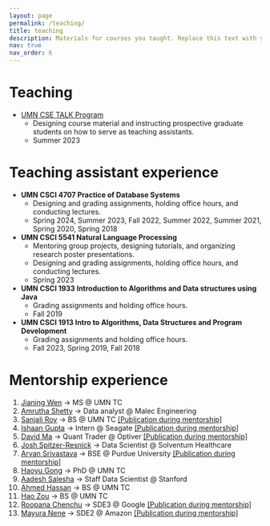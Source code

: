 ```yaml
---
layout: page
permalink: /teaching/
title: teaching
description: Materials for courses you taught. Replace this text with your description.
nav: true
nav_order: 6
---
```


# Teaching 
-  [UMN CSE TALK Program](https://cei.umn.edu/programs/international-teaching-assistant-ita-program/cse-talk-teaching-and-language-kick)
    * Designing course material and instructing prospective graduate students on how to serve as teaching assistants.
    * Summer 2023  

# Teaching assistant experience

-  **UMN CSCI 4707 Practice of Database Systems**
    * Designing and grading assignments, holding office hours, and conducting lectures.
    * Spring 2024, Summer 2023, Fall 2022, Summer 2022, Summer 2021, Spring 2020, Spring 2018
-  **UMN CSCI 5541 Natural Language Processing**
    * Mentoring group projects, designing tutorials, and organizing research poster presentations.
    * Designing and grading assignments, holding office hours, and conducting lectures.
    * Spring 2023
-  **UMN CSCI 1933 Introduction to Algorithms and Data structures using Java**  
    * Grading assignments and holding office hours.
    * Fall 2019
-  **UMN CSCI 1913 Intro to Algorithms, Data Structures and Program Development** 
    * Grading assignments and holding office hours.
    * Fall 2023, Spring 2019, Fall 2018    

# Mentorship experience
1. [Jianing Wen](jianingwen.github.io/) -> MS @ UMN TC
2. [Amrutha Shetty](https://amruthashetty3899.wixsite.com/amruthaslittleworld) -> Data analyst @ Malec Engineering
3. [Sanjali Roy](https://github.com/sanjaliroy) -> BS @ UMN TC [[Publication during mentorship]](https://arxiv.org/pdf/2401.14698)
4. [Ishaan Gupta](https://ishaang-1.github.io/portfolio/) -> Intern @ Seagate [[Publication during mentorship]](https://aclanthology.org/2024.findings-naacl.34/)
5. [David Ma](https://www.linkedin.com/in/david-ma-8551b39b/) -> Quant Trader @ Optiver [[Publication during mentorship]](https://aclanthology.org/2023.findings-acl.243/)
6. [Josh Spitzer-Resnick](https://www.linkedin.com/in/joshspitzerresnick/) -> Data Scientist @ Solventum Healthcare
7. [Aryan Srivastava](https://www.linkedin.com/in/aryan-srivastava-9b1664185/) -> BSE @ Purdue University [[Publication during mentorship]](https://cse.umn.edu/cs/feature-stories/public-insights-covid19-vaccination-using-exploratory-and-sentiment-analysis)
9. [Haoyu Gong](https://www.linkedin.com/in/haoyu-gong-14abb8203/) -> PhD @ UMN TC
10. [Aadesh Salesha](https://www.linkedin.com/in/aadesh-salecha/) -> Staff Data Scientist @ Stanford
11. [Ahmed Hassan](https://cse.umn.edu/college/alumni/cse-mentor-program) -> BS @ UMN TC
12. [Hao Zou](https://haozou-official.github.io/) -> BS @ UMN TC
13. [Roopana Chenchu](https://www.linkedin.com/in/roopana-vuppalapati-chenchu-b5871458/) -> SDE3 @ Google [[Publication during mentorship]](https://aclanthology.org/2022.wnut-1.19.pdf)
14. [Mayura Nene](https://www.linkedin.com/in/mayura-nene/) -> SDE2 @ Amazon [[Publication during mentorship]](https://www.proquest.com/openview/c037a7dcf06919d66de63c37f9abac79/1?pq-origsite=gscholar&cbl=40231)
